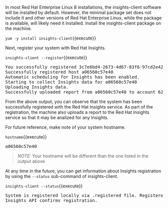 In most Red Hat Enterprise Linux 8 installations, the insights-client
software will be installed by default.  However, the minimal package
set does not include it and other versions of Red Hat Enterprise Linux,
while the package is available, will likely need it installed.  Install
the insights-client package on the machine.

`yum -y install insights-client`{{execute}}

Next, register your system with Red Hat Insights.

`insights-client --register`{{execute}}

<pre class=file>
You successfully registered 3c7e6bd4-2673-4d67-83f6-97cd2e420503 to account 6227255.
Successfully registered host a06560c57e40
Automatic scheduling for Insights has been enabled.
Starting to collect Insights data for a06560c57e40
Uploading Insights data.
Successfully uploaded report from a06560c57e40 to account 6227255.
</pre>

From the above output, you can observe that the system has been successfully
registered with the Red Hat Insights service.  As part of the registration,
the machine also uploads a report to the Red Hat Insights service so that
it may be analized for any Insights.

For future reference, make note of your system hostname.

`hostname`{{execute}}

<pre class=file>
a06560c57e40
</pre>

>_NOTE:_ Your hostname will be different than the one listed in the output above

At any time in the future, you can get information about Insights registration
by using the `--status` sub-command of insights-client.

`insights-client --status`{{execute}}

<pre class=file>
System is registered locally via .registered file. Registered at 2019-08-14T14:12:37.638768
Insights API confirms registration.
</pre>
